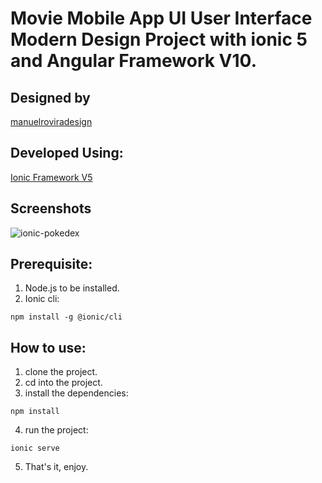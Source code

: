 # Movie Mobile App UI User Interface Modern Design Project with ionic 5 and Angular Framework V10.

## Designed by 
<p align="left">
    <a href="https://www.instagram.com/manuelroviradesign/">manuelroviradesign</a>
</p>

## Developed Using:
<p align="left">
    <a href="https://ionicframework.com/">Ionic Framework V5</a>
</p>

## Screenshots
![ionic-pokedex](https://user-images.githubusercontent.com/31030616/88213261-85676680-cc69-11ea-94df-8d715d24372f.png)

## Prerequisite:
1. Node.js to be installed.
2. Ionic cli:
```
npm install -g @ionic/cli
```

## How to use:
1. clone the project.
2. cd into the project.
3. install the dependencies:
```
npm install
```
4. run the project:
```
ionic serve
```
5. That's it, enjoy.
